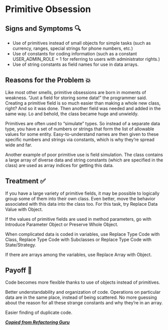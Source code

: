 # Primitive Obsession

## Signs and Symptoms 🔍

- Use of primitives instead of small objects for simple tasks (such as currency, ranges, special strings for phone numbers, etc.)
- Use of constants for coding information (such as a constant USER_ADMIN_ROLE = 1 for referring to users with administrator rights.)
- Use of string constants as field names for use in data arrays.

## Reasons for the Problem 💥

Like most other smells, primitive obsessions are born in moments of weakness. “Just a field for storing some data!” the programmer said. Creating a primitive field is so much easier than making a whole new class, right? And so it was done. Then another field was needed and added in the same way. Lo and behold, the class became huge and unwieldy.

Primitives are often used to “simulate” types. So instead of a separate data type, you have a set of numbers or strings that form the list of allowable values for some entity. Easy-to-understand names are then given to these specific numbers and strings via constants, which is why they’re spread wide and far.

Another example of poor primitive use is field simulation. The class contains a large array of diverse data and string constants (which are specified in the class) are used as array indices for getting this data.

## Treatment ✅

If you have a large variety of primitive fields, it may be possible to logically group some of them into their own class. Even better, move the behavior associated with this data into the class too. For this task, try Replace Data Value with Object.

If the values of primitive fields are used in method parameters, go with Introduce Parameter Object or Preserve Whole Object.

When complicated data is coded in variables, use Replace Type Code with Class, Replace Type Code with Subclasses or Replace Type Code with State/Strategy.

If there are arrays among the variables, use Replace Array with Object.

## Payoff 🎉

Code becomes more flexible thanks to use of objects instead of primitives.

Better understandability and organization of code. Operations on particular data are in the same place, instead of being scattered. No more guessing about the reason for all these strange constants and why they’re in an array.

Easier finding of duplicate code.

**_[Copied from Refactoring Guru](https://refactoring.guru/smells/primitive-obsession)_**
